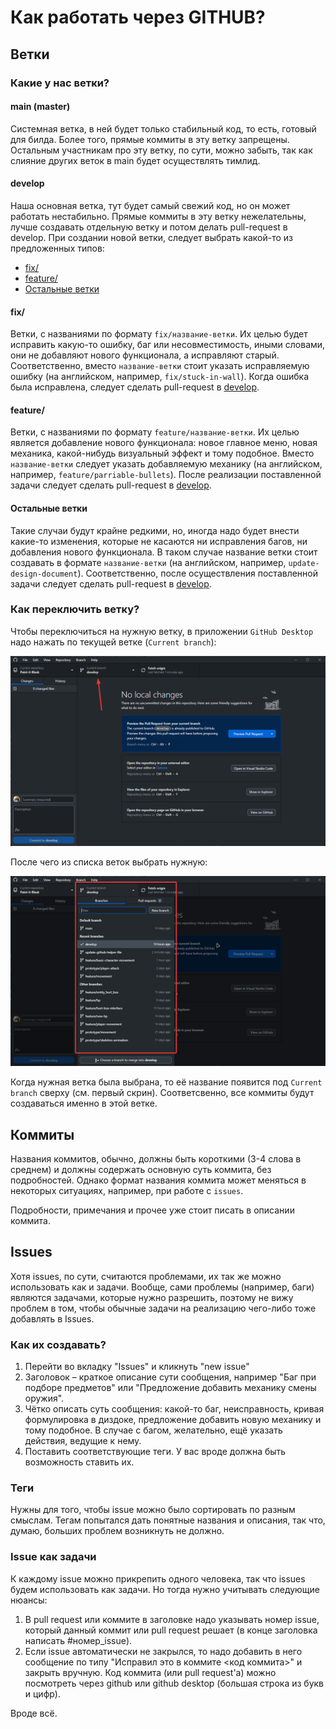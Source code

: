 # Как работать через GITHUB?

## Ветки

### Какие у нас ветки?

#### main (master)

Системная ветка, в ней будет только стабильный код, то есть, готовый для билда. Более того, прямые коммиты в эту ветку запрещены. Остальным участникам про эту ветку, по сути, можно забыть, так как слияние других веток в main будет осуществлять тимлид.

#### develop

Наша основная ветка, тут будет самый свежий код, но он может работать нестабильно. Прямые коммиты в эту ветку нежелательны, лучше создавать отдельную ветку и потом делать pull-request в develop. При создании новой ветки, следует выбрать какой-то из предложенных типов:

- [fix/](#fix/)
- [feature/](#feature/)
- [Остальные ветки](#Остальные-ветки)

#### fix/

Ветки, с названиями по формату `fix/название-ветки`. Их целью будет исправить какую-то ошибку, баг или несовместимость, иными словами, они не добавляют нового функционала, а исправляют старый. Соответственно, вместо `название-ветки` стоит указать исправляемую ошибку (на английском, например, `fix/stuck-in-wall`). Когда ошибка была исправлена, следует сделать pull-request в [develop](#develop).

#### feature/

Ветки, с названиями по формату `feature/название-ветки`. Их целью является добавление нового функционала: новое главное меню, новая механика, какой-нибудь визуальный эффект и тому подобное. Вместо `название-ветки` следует указать добавляемую механику (на английском, например, `feature/parriable-bullets`). После реализации поставленной задачи следует сделать pull-request в [develop](#develop).

#### Остальные ветки

Такие случаи будут крайне редкими, но, иногда надо будет внести какие-то изменения, которые не касаются ни исправления багов, ни добавления нового функционала. В таком случае название ветки стоит создавать в формате `название-ветки` (на английском, например, `update-design-document`). Соответственно, после осуществления поставленной задачи следует сделать pull-request в [develop](#develop).

### Как переключить ветку?

Чтобы переключиться на нужную ветку, в приложении `GitHub Desktop` надо нажать по текущей ветке (`Current branch`):

![helper_choose_branch1](./img/helper_choose_branch1.png)

После чего из списка веток выбрать нужную:

![helper_choose_branch2](./img/helper_choose_branch2.png)

Когда нужная ветка была выбрана, то её название появится под `Current branch` сверху (см. первый скрин). Соответсвенно, все коммиты будут создаваться именно в этой ветке.

## Коммиты

Названия коммитов, обычно, должны быть короткими (3-4 слова в среднем) и должны содержать основную суть коммита, без подробностей. Однако формат названия коммита может меняться в некоторых ситуациях, например, при работе с `issues`.

Подробности, примечания и прочее уже стоит писать в описании коммита.

## Issues

Хотя issues, по сути, считаются проблемами, их так же можно использовать как и задачи. Вообще, сами проблемы (например, баги) являются задачами, которые нужно разрешить, поэтому не вижу проблем в том, чтобы обычные задачи на реализацию чего-либо тоже добавлять в Issues. 

### Как их создавать?

1. Перейти во вкладку "Issues" и кликнуть "new issue"
2. Заголовок – краткое описание сути сообщения, например "Баг при подборе предметов" или "Предложение добавить механику смены оружия".
3. Чётко описать суть сообщения: какой-то баг, неисправность, кривая формулировка в диздоке, предложение добавить новую механику и тому подобное. В случае с багом, желательно, ещё указать действия, ведущие к нему.
4. Поставить соответствующие теги. У вас вроде должна быть возможность ставить их.

### Теги

Нужны для того, чтобы issue можно было сортировать по разным смыслам. Тегам попытался дать понятные названия и описания, так что, думаю, больших проблем возникнуть не должно.

### Issue как задачи

К каждому issue можно прикрепить одного человека, так что issues будем использовать как задачи. Но тогда нужно учитывать следующие нюансы:

1. В pull request или коммите в заголовке надо указывать номер issue, который данный коммит или pull request решает (в конце заголовка написать #номер_issue).
2. Если issue автоматически не закрылся, то надо добавить в него сообщение по типу "Исправил это в коммите <код коммита>" и закрыть вручную. Код коммита (или pull request'а) можно посмотреть через github или github desktop (большая строка из букв и цифр).

Вроде всё.
